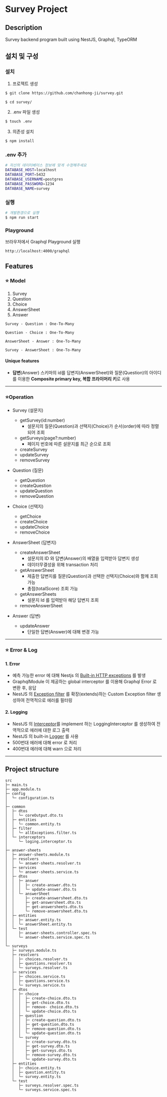 # Survey Project

## Description

Survey backend program built using NestJS, Graphql, TypeORM

## 설치 및 구성

### 설치

1. 프로젝트 생성

```bash
$ git clone https://github.com/chanhong-ji/survey.git

$ cd survey/
```

2. .env 파일 생성

```bash
$ touch .env
```

3. 의존성 설치

```bash
$ npm install
```

### .env 추가

```bash
# 자신의 데이터베이스 정보에 맞게 수정해주세요
DATABASE_HOST=localhost
DATABASE_PORT=5432
DATABASE_USERNAME=postgres
DATABASE_PASSWORD=1234
DATABASE_NAME=survey
```

### 실행

```bash
# 개발환경으로 실행
$ npm run start
```

### Playground

브라우저에서 Graphql Playground 실행

```
http://localhost:4000/graphql
```

## Features

### ⭐ Model

1. Survey
2. Question
3. Choice
4. AnswerSheet
5. Answer

```text
Survey - Question : One-To-Many

Question - Choice : One-To-Many

AnswerSheet - Answer : One-To-Many

Survey - AnswerSheet : One-To-Many
```

#### Unique features

- **답변**(Answer) 스키마의 id를 답변지(AnswerSheet)와 질문(Question)의 아이디를 이용한 **Composite primary key, 복합 프라이머리 키**로 사용

---

### ⭐Operation

- Survey (설문지)

  - getSurvey(id:number)
    - 설문지의 질문(Question)과 선택지(Choice)가 순서(order)에 따라 정렬되어 조회
  - getSurveys(page?:number)
    - 페이지 번호에 따른 설문지를 최근 순으로 조회
  - createSurvey
  - updateSurvey
  - removeSurvey

- Question (질문)

  - getQuestion
  - createQuestion
  - updateQuestion
  - removeQuestion

- Choice (선택지)

  - getChoice
  - createChoice
  - updateChoice
  - removeChoice

- AnswerSheet (답변지)
  - createAnswerSheet
    - 설문지의 ID 와 답변(Answer)의 배열을 입력받아 답변지 생성
    - 데이터무결성을 위해 transaction 처리
  - getAnswerSheet
    - 제출한 답변지를 질문(Question)과 선택한 선택지(Choice)와 함께 조회 가능
    - 총점(totalScore) 조회 가능
  - getAnswerSheets
    - 설문지 Id 를 입력받아 해당 답변지 조회
  - removeAnswerSheet
- Answer (답변)
  - updateAnswer
    - 단일한 답변(Answer)에 대해 변경 가능

---

### ⭐ Error & Log

#### 1. Error

- 예측 가능한 error 에 대해 Nestjs 의 [Built-in HTTP exceptions](https://docs.nestjs.com/exception-filters#built-in-http-exceptions) 를 발생
- GraphqlModule 이 제공하는 global interceptor 를 이용해 Graphql Error 로 변환 후, 응답
- NestJS 의 [Exception filter](https://docs.nestjs.com/exception-filters) 를 확장(extends)하는 Custom Exception filter 생성하여 전역적으로 에러를 필터링

#### 2. Logging

- NestJS 의 [Interceptor](https://docs.nestjs.com/interceptors)를 implement 하는 LoggingInterceptor 를 생성하여 전역적으로 에러에 대한 로그 출력
- NestJS 의 built-in [Logger](https://docs.nestjs.com/techniques/logger) 를 사용
- 500번대 에러에 대해 error 로 처리
- 400번대 에러에 대해 warn 으로 처리

---

## Project structure

```
src
├─ main.ts
├─ app.module.ts
├─ config
│  └─ configuration.ts
│
├─ common
│  ├─ dtos
│  │  └─ coreOutput.dto.ts
│  ├─ entities
│  │  └─ common.entity.ts
│  ├─ filter
│  │  └─ allExceptions.filter.ts
│  └─ interceptors
│     └─ loging.interceptor.ts
│
├─ answer-sheets
│  ├─ answer-sheets.module.ts
│  ├─ resolvers
│  │  └─ answer-sheets.resolver.ts
│  ├─ services
│  │  └─ answer-sheets.service.ts
│  ├─ dtos
│  │  ├─ answer
│  │  │  ├─ create-answer.dto.ts
│  │  │  └─ update-answer.dto.ts
│  │  └─ answerSheet
│  │     ├─ create-answersheet.dto.ts
│  │     ├─ get-answersheet.dto.ts
│  │     ├─ get-answersheets.dto.ts
│  │     └─ remove-answersheet.dto.ts
│  ├─ entities
│  │  ├─ answer.entity.ts
│  │  └─ answerSheet.entity.ts
│  └─ test
│     ├─ answer-sheets.controller.spec.ts
│     └─ answer-sheets.service.spec.ts
│
└─ surveys
   ├─ surveys.module.ts
   ├─ resolvers
   │  ├─ choices.resolver.ts
   │  ├─ questions.resolver.ts
   │  └─ surveys.resolver.ts
   ├─ services
   │  ├─ choices.service.ts
   │  ├─ questions.service.ts
   │  └─ surveys.service.ts
   ├─ dtos
   │  ├─ choice
   │  │  ├─ create-choice.dto.ts
   │  │  ├─ get-choice.dto.ts
   │  │  ├─ remove- choice.dto.ts
   │  │  └─ update-choice.dto.ts
   │  ├─ question
   │  │  ├─ create-question.dto.ts
   │  │  ├─ get-question.dto.ts
   │  │  ├─ remove-question.dto.ts
   │  │  └─ update-question.dto.ts
   │  └─ survey
   │     ├─ create-survey.dto.ts
   │     ├─ get-survey.dto.ts
   │     ├─ get-surveys.dto.ts
   │     ├─ remove-survey.dto.ts
   │     └─ update-survey.dto.ts
   ├─ entities
   │  ├─ choice.entity.ts
   │  ├─ question.entity.ts
   │  └─ survey.entity.ts
   └─ test
      ├─ surveys.resolver.spec.ts
      └─ surveys.service.spec.ts

```
